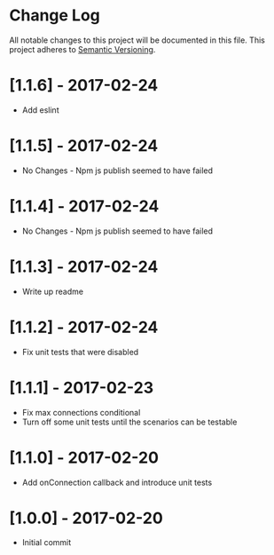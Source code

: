 # Change Log
All notable changes to this project will be documented in this file.
This project adheres to [Semantic Versioning](http://semver.org/).

# [1.1.6] - 2017-02-24
- Add eslint

# [1.1.5] - 2017-02-24
- No Changes - Npm js publish seemed to have failed

# [1.1.4] - 2017-02-24
- No Changes - Npm js publish seemed to have failed

# [1.1.3] - 2017-02-24
- Write up readme

# [1.1.2] - 2017-02-24
- Fix unit tests that were disabled

# [1.1.1] - 2017-02-23
- Fix max connections conditional
- Turn off some unit tests until the scenarios can be testable

# [1.1.0] - 2017-02-20
- Add onConnection callback and introduce unit tests

# [1.0.0] - 2017-02-20
- Initial commit

